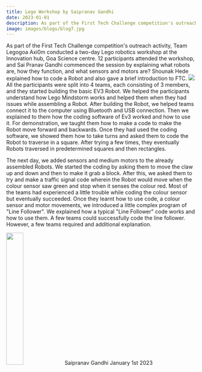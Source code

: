 ```yaml
---
title: Lego Workshop by Saipranav Gandhi
date: 2023-01-01
description: As part of the First Tech Challenge competition's outreach activity, Team Legogoa Axi0m conducted a two-day Lego robotics workshop at the Innovation hub, Goa Science centre. 
image: images/blogs/blog7.jpg
---
```

As part of the First Tech Challenge competition's outreach activity, Team Legogoa Axi0m conducted a two-day Lego robotics workshop at the Innovation hub, Goa Science centre. 
12 participants attended the workshop, and Sai Pranav Gandhi commenced the session by explaining what robots are, how they function, and what sensors and motors are? Shounak Hede explained how to code a Robot and also gave a brief introduction to FTC. 
![](/images/blogs/blog7.jpg) 
 All the participants were split into 4  teams, each consisting of 3 members, and they started building the basic EV3 Robot. We helped the participants understand how Lego Mindstorm works and helped them when they had issues while assembling a Robot. After building the Robot, we helped teams connect it to the computer using Bluetooth and USB connection. Then we explained to them how the coding software of Ev3 worked and how to use it. For demonstration, we taught them how to make a code to make the Robot move forward and backwards. Once they had used the coding software, we showed them how to take turns and asked them to code the Robot to traverse in a square. After trying a few times, they eventually Robots traversed in predetermined squares and then rectangles.

The next day, we added sensors and medium motors to the already assembled Robots. We started the coding by asking them to move the claw up and down and then to make it grab a block. After this, we asked them to try and make a traffic signal code wherein the Robot would move when the colour sensor saw green and stop when it senses the colour red. Most of the teams had experienced a little trouble while coding the colour sensor but eventually succeeded. Once they learnt how to use code, a colour sensor and motor movements, we introduced a little complex program of "Line Follower". We explained how a typical "Line Follower" code works and how to use them. A few teams could successfully code the line follower. However, a few teams required and additional explanation.

<div class="author">
<img width="30%" class="author-image" src="/images/logo.png"s />
  <span class="author-name">Saipranav Gandhi</span>
  <span class="author-divider"></span>
  <span class="author-date">January 1st 2023</span>
</div>